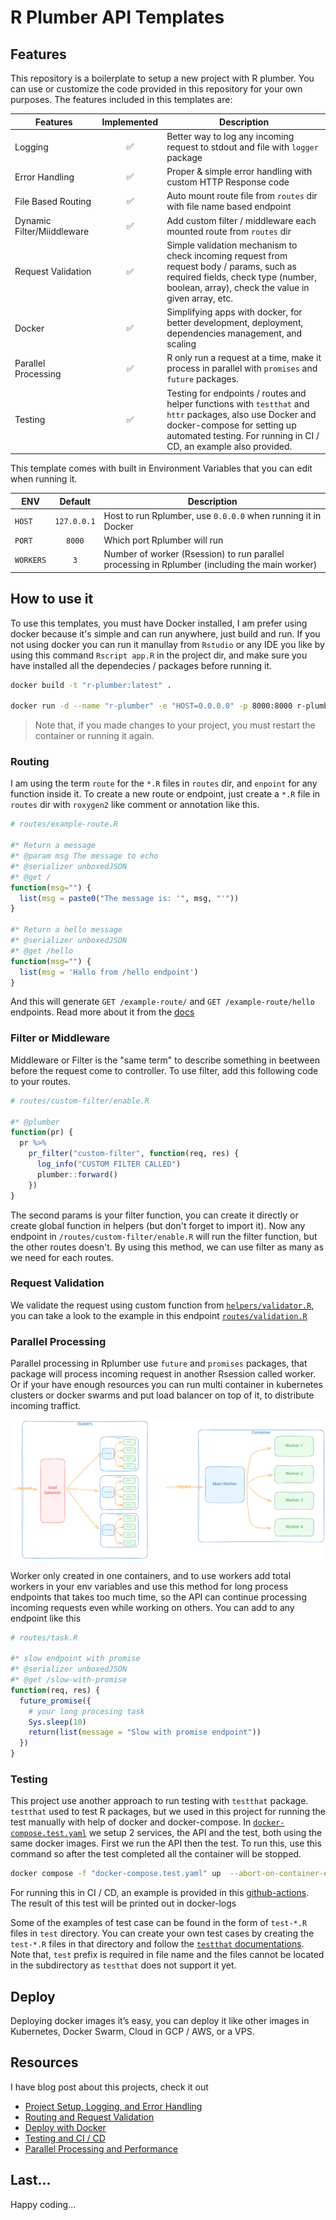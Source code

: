 # R Plumber API Templates

## Features

This repository is a boilerplate to setup a new project with R plumber. You can use or customize the code provided in this repository for your own purposes. The features included in this templates are:

| Features                   | Implemented | Description                                                                                                                                                                                                     |
| -------------------------- | :---------: | --------------------------------------------------------------------------------------------------------------------------------------------------------------------------------------------------------------- |
| Logging                    |     ✅      | Better way to log any incoming request to stdout and file with `logger` package                                                                                                                                 |
| Error Handling             |     ✅      | Proper & simple error handling with custom HTTP Response code                                                                                                                                                   |
| File Based Routing         |     ✅      | Auto mount route file from `routes` dir with file name based endpoint                                                                                                                                           |
| Dynamic Filter/Miiddleware |     ✅      | Add custom filter / middleware each mounted route from `routes` dir                                                                                                                                             |
| Request Validation         |     ✅      | Simple validation mechanism to check incoming request from request body / params, such as required fields, check type (number, boolean, array), check the value in given array, etc.                            |
| Docker                     |     ✅      | Simplifying apps with docker, for better development, deployment, dependencies management, and scaling                                                                                                          |
| Parallel Processing        |     ✅      | R only run a request at a time, make it process in parallel with `promises` and `future` packages.                                                                                                              |
| Testing                    |     ✅      | Testing for endpoints / routes and helper functions with `testthat` and `httr` packages, also use Docker and docker-compose for setting up automated testing. For running in CI / CD, an example also provided. |

This template comes with built in Environment Variables that you can edit when running it.

| ENV       |   Default   | Description                                                                                    |
| --------- | :---------: | ---------------------------------------------------------------------------------------------- |
| `HOST`    | `127.0.0.1` | Host to run Rplumber, use `0.0.0.0` when running it in Docker                                  |
| `PORT`    |   `8000`    | Which port Rplumber will run                                                                   |
| `WORKERS` |     `3`     | Number of worker (Rsession) to run parallel processing in Rplumber (including the main worker) |

## How to use it

To use this templates, you must have Docker installed, I am prefer using docker because it's simple and can run anywhere, just build and run. If you not using docker you can run it manullay from `Rstudio` or any IDE you like by using this command `Rscript app.R` in the project dir, and make sure you have installed all the dependecies / packages before running it.

```bash
docker build -t "r-plumber:latest" .

docker run -d --name "r-plumber" -e "HOST=0.0.0.0" -p 8000:8000 r-plumber:latest
```

> Note that, if you made changes to your project, you must restart the container or running it again.

### Routing

I am using the term `route` for the `*.R` files in `routes` dir, and `enpoint` for any function inside it. To create a new route or endpoint, just create a `*.R` file in `routes` dir with `roxygen2` like comment or annotation like this.

```r
# routes/example-route.R

#* Return a message
#* @param msg The message to echo
#* @serializer unboxedJSON
#* @get /
function(msg="") {
  list(msg = paste0("The message is: '", msg, "'"))
}

#* Return a hello message
#* @serializer unboxedJSON
#* @get /hello
function(msg="") {
  list(msg = 'Hallo from /hello endpoint')
}
```

And this will generate `GET /example-route/` and `GET /example-route/hello` endpoints. Read more about it from the [docs](https://www.rplumber.io/)

### Filter or Middleware

Middleware or Filter is the "same term" to describe something in beetween before the request come to controller. To use filter, add this following code to your routes.

```r
# routes/custom-filter/enable.R

#* @plumber
function(pr) {
  pr %>%
    pr_filter("custom-filter", function(req, res) {
      log_info("CUSTOM FILTER CALLED")
      plumber::forward()
    })
}
```

The second params is your filter function, you can create it directly or create global function in helpers (but don't forget to import it). Now any endpoint in `/routes/custom-filter/enable.R` will run the filter function, but the other routes doesn't. By using this method, we can use filter as many as we need for each routes.

### Request Validation

We validate the request using custom function from [`helpers/validator.R`](./helpers/validator.R), you can take a look to the example in this endpoint [`routes/validation.R`](./routes/validation.R)

### Parallel Processing

Parallel processing in Rplumber use `future` and `promises` packages, that package will process incoming request in another Rsession called worker. Or if your have enough resources you can run multi container in kubernetes clusters or docker swarms and put load balancer on top of it, to distribute incoming traffict.

![Parallel](./docs/parallel.excalidraw.svg)

Worker only created in one containers, and to use workers add total workers in your env variables and use this method for long process endpoints that takes too much time, so the API can continue processing incoming requests even while working on others. You can add to any endpoint like this

```r
# routes/task.R

#* slow endpoint with promise
#* @serializer unboxedJSON
#* @get /slow-with-promise
function(req, res) {
  future_promise({
    # your long procesing task
    Sys.sleep(10)
    return(list(message = "Slow with promise endpoint"))
  })
}
```

### Testing

This project use another approach to run testing with `testthat` package. `testthat` used to test R packages, but we used in this project for running the test manually with help of docker and docker-compose. In [`docker-compose.test.yaml`](./docker-compose.test.yaml) we setup 2 services, the API and the test, both using the same docker images. First we run the API then the test. To run this, use this command so after the test completed all the container will be stopped.

```bash
docker compose -f "docker-compose.test.yaml" up  --abort-on-container-exit --exit-code-from test --attach test
```

For running this in CI / CD, an example is provided in this [github-actions](./.github/workflows/test.yml). The result of this test will be printed out in docker-logs

Some of the examples of test case can be found in the form of `test-*.R` files in `test` directory. You can create your own test cases by creating the `test-*.R` files in that directory and follow the [`testthat` documentations](https://testthat.r-lib.org). Note that, `test` prefix is required in file name and the files cannot be located in the subdirectory as `testthat` does not support it yet.

## Deploy

Deploying docker images it’s easy, you can deploy it like other images in Kubernetes, Docker Swarm, Cloud in GCP / AWS, or a VPS.

## Resources

I have blog post about this projects, check it out

- [Project Setup, Logging, and Error Handling](https://jafaraziz.com/blog/rest-api-with-r-part-1/)
- [Routing and Request Validation](https://jafaraziz.com/blog/rest-api-with-r-part-2/)
- [Deploy with Docker](https://jafaraziz.com/blog/rest-api-with-r-part-3/)
- [Testing and CI / CD](https://jafaraziz.com/blog/rest-api-with-r-part-4/)
- [Parallel Processing and Performance](https://jafaraziz.com/blog/rest-api-with-r-part-5/)

## Last...

Happy coding...
